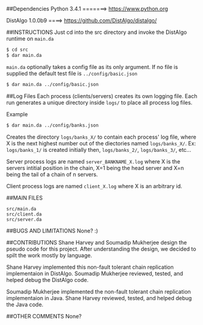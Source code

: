 ##Dependencies
Python 3.4.1 =======> https://www.python.org

DistAlgo 1.0.0b9 ====> https://github.com/DistAlgo/distalgo/

##INSTRUCTIONS
Just cd into the src directory and invoke the DistAlgo runtime on `main.da`
```bash
$ cd src
$ dar main.da
```

`main.da` optionally takes a config file as its only argument. If no file is
supplied the default test file is `../config/basic.json`
```bash
$ dar main.da ../config/basic.json
```


##Log Files
Each process (clients/servers) creates its own logging file.
Each run generates a unique directory inside `logs/` to place all process log files.

Example
```bash
$ dar main.da ../config/banks.json
```

Creates the directory `logs/banks_X/` to contain each process' log file, where X
is the next highest number out of the diectories named `logs/banks_X/`.
Ex: `logs/banks_1/` is created initially then, `logs/banks_2/`, `logs/banks_3/`, etc...

Server process logs are named `server_BANKNAME_X.log` where X is the servers
intitial position in the chain, X=1 being the head server and X=n being the
tail of a chain of n servers.

Client process logs are named `client_X.log` where X is an arbitrary id.


##MAIN FILES
```
src/main.da
src/client.da
src/server.da
```

##BUGS AND LIMITATIONS
None? :)


##CONTRIBUTIONS
Shane Harvey and Soumadip Mukherjee design the pseudo code for this project.
After understanding the design, we decided to spilt the work mostly by language.

Shane Harvey implemented this non-fault tolerant chain replication implementaion
in DistAlgo.
Soumadip Mukherjee reviewed, tested, and helped debug the DistAlgo code.

Soumadip Mukherjee implemented the non-fault tolerant chain replication implementaion
in Java.
Shane Harvey reviewed, tested, and helped debug the Java code.


##OTHER COMMENTS
None?
